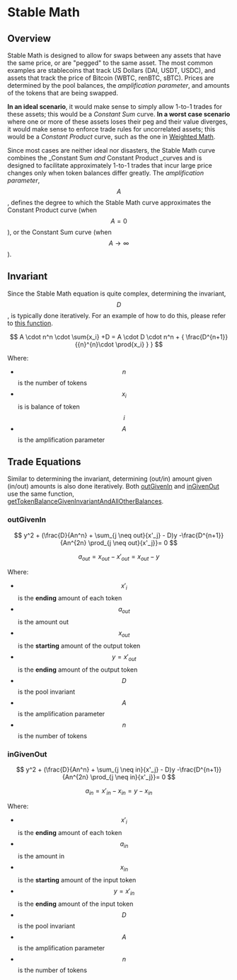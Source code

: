 # Stable Math

## Overview

Stable Math is designed to allow for swaps between any assets that have the same price, or are "pegged" to the same asset. The most common examples are stablecoins that track US Dollars (DAI, USDT, USDC), and assets that track the price of Bitcoin (WBTC, renBTC, sBTC). Prices are determined by the pool balances, the _amplification parameter_, and amounts of the tokens that are being swapped.

**In an ideal scenario**, it would make sense to simply allow 1-to-1 trades for these assets; this would be a _Constant Sum_ curve. **In a worst case scenario** where one or more of these assets loses their peg and their value diverges, it would make sense to enforce trade rules for uncorrelated assets; this would be a _Constant Product_ curve, such as the one in [Weighted Math](broken-reference). 

Since most cases are neither ideal nor disasters, the Stable Math curve combines the _Constant Sum _and_ Constant Product _curves and is designed to facilitate approximately 1-to-1 trades that incur large price changes only when token balances differ greatly. The _amplification parameter_, $$A$$, defines the degree to which the Stable Math curve approximates the Constant Product curve (when $$A=0$$), or the Constant Sum curve (when $$A\rightarrow \infty$$). 

## Invariant

Since the Stable Math equation is quite complex, determining the invariant, $$D$$, is typically done iteratively. For an example of how to do this, please refer to [this function](https://github.com/georgeroman/balancer-v2-pools/blob/main/src/pools/stable/math.ts#L16).

$$
A \cdot n^n \cdot \sum{x_i} +D = A \cdot D \cdot n^n + { \frac{D^{n+1}}{{n}^{n}\cdot \prod{x_i} } }
$$

Where:

* $$n$$ is the number of tokens
* $$x_i$$ is is balance of token $$i$$
* $$A$$ is the amplification parameter

## Trade Equations

Similar to determining the invariant, determining (out/in) amount given (in/out) amounts is also done iteratively. Both [outGivenIn](https://github.com/georgeroman/balancer-v2-pools/blob/db415173277bfa86d9aa6b0c1fbd15481c7a2398/src/pools/stable/math.ts#L88) and [inGivenOut](https://github.com/georgeroman/balancer-v2-pools/blob/db415173277bfa86d9aa6b0c1fbd15481c7a2398/src/pools/stable/math.ts#L138) use the same function, [getTokenBalanceGivenInvariantAndAllOtherBalances](https://github.com/georgeroman/balancer-v2-pools/blob/db415173277bfa86d9aa6b0c1fbd15481c7a2398/src/pools/stable/math.ts#L502).

### outGivenIn

$$
y^2 + (\frac{D}{An^n} + \sum_{j \neq out}{x'_j} - D)y        -\frac{D^{n+1}}{An^{2n} \prod_{j \neq out}{x'_j}}= 0
$$

$$
a_{out} = x_{out} - x'_{out} = x_{out} - y
$$

Where:

* $$x'_i$$ is the **ending** amount of each token
* $$a_{out}$$is the amount out
* $$x_{out}$$is the **starting** amount of the output token
* $$y = x'_{out}$$is the **ending** amount of the output token
* $$D$$ is the pool invariant
* $$A$$ is the amplification parameter
* $$n$$ is the number of tokens

### inGivenOut

$$
y^2 + (\frac{D}{An^n} + \sum_{j \neq in}{x'_j} - D)y        -\frac{D^{n+1}}{An^{2n} \prod_{j \neq in}{x'_j}}= 0
$$

$$
a_{in} = x'_{in} - x_{in}  = y-x_{in}
$$

Where:

* $$x'_i$$ is the **ending** amount of each token
* $$a_{in}$$is the amount in
* $$x_{in}$$is the **starting** amount of the input token
* $$y = x'_{in}$$is the **ending** amount of the input token
* $$D$$ is the pool invariant
* $$A$$ is the amplification parameter
* $$n$$ is the number of tokens
